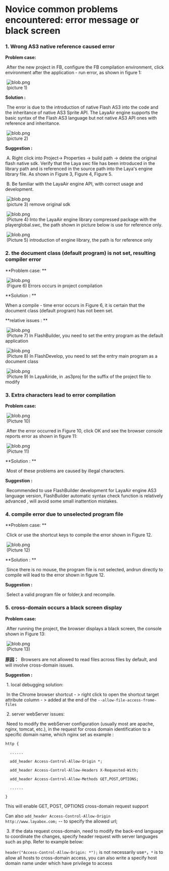 # Novice common problems encountered: error message or black screen



### 1. Wrong AS3 native reference caused error

**Problem case:**

​        After the new project in FB, configure the FB compilation environment, click environment after the application - run error, as shown in figure 1:

​        	![blob.png](img/1.png)<br/>
​        (picture 1)

**Solution :**

​         The error is due to the introduction of native Flash AS3 into the code and the inheritance of native AS3 Sprite API. The LayaAir engine supports the basic syntax of the Flash AS3 language but not native AS3 API ones with reference and inheritance.

​           ![blob.png](img/2.png)<br/>
​        (picture 2)

**Suggestion :**

​        A. Right click into Project-> Properties -> build path -> delete the original flash native sdk. Verify that the Laya swc file has been introduced in the library path and is referenced in the source path into the Laya's engine library file. As shown in Figure 3, Figure 4, Figure 5.

​        B. Be familiar with the LayaAir engine API, with correct usage and development.

​           ![blob.png](img/3.png)<br/>
​        (picture  3) remove original sdk

​        ![blob.png](img/4.png)<br/>
​        (Picture 4) Into the LayaAir engine library compressed package with the playerglobal.swc, the path shown in picture below is use for reference only.


​        ![blob.png](img/5.png)<br/>
​        (Picture 5) introduction of engine library, the path is for reference only





### 2. the document class (default program) is not set, resulting compiler error

**Problem case: **

​        ![blob.png](img/6.png)<br/>
​        (Figure 6) Errors occurs in project compilation

**Solution : **

When a compile - time error occurs in Figure 6, it is certain that the document class (default program) has not been set.

**relative issues : **

​        ![blob.png](img/7.png)<br/>
​        (Picture 7) In FlashBuilder, you need to set the entry program as the default application

​        ![blob.png](img/8.png)<br/>
​        (Picture 8) In FlashDevelop, you need to set the entry main program as a document class

​            ![blob.png](img/9.png)<br/>
​            (Picture 9) In LayaAiride, in .as3proj for the suffix of the project file to modify





### 3. Extra characters lead to error compilation

**Problem case:**

​        ![blob.png](img/10.png)<br/>
​        (Picture 10)

​        After the error occurred in Figure 10, click OK and see the browser console reports error as shown in figure 11:

​        ![blob.png](img/11.png)<br/>
​        (Picture 11)

**Solution : **

​        Most of these problems are caused by illegal characters.

**Suggestion :**

​        Recommended to use FlashBuilder development for  LayaAir engine AS3 language version, FlashBuilder automatic syntax check function is relatively advanced , will avoid some small inattention mistakes.





### 4. compile error due to unselected program file

**​Problem case: **

​        Click or use the shortcut keys to compile the error shown in Figure 12.

​        ![blob.png](img/12.png)<br/>
​        (Picture 12)

**Solution :  **

​            Since there is no mouse, the program file is not selected, andrun directly to compile will lead to the error shown in figure 12.

**Suggestion :**

​            Select a valid program file or folder,k and recompile.





### 5.  cross-domain occurs a black screen display

**Problem case:**

​            After running the project, the browser displays a black screen, the console shown in Figure 13: 

​        ![blob.png](img/13.png)<br/>
​        (Picture 13)

 

**原因：**
​              Browsers are not allowed to read files across files by default, and will involve cross-domain issues.

**Suggestion :**

​                1. local debugging solution:

​                In the Chrome browser shortcut - > right click to open the shortcut target attribute column - > added at the end of the `--allow-file-access-frome-files`

​                  2. server webServer issues:

​                   Need to modify the webServer configuration (usually most are apache, nginx, tomcat, etc.), in the request for cross domain identification to a specific domain name,  which nginx set as example :

```nginx
http {

  ......

  add_header Access-Control-Allow-Origin *;

  add_header Access-Control-Allow-Headers X-Requested-With;

  add_header Access-Control-Allow-Methods GET,POST,OPTIONS;

  ......

}

```



This will enable GET, POST, OPTIONS cross-domain request support

Can also  `add_header Access-Control-Allow-Origin http://www.layabox.com;` -- to specify the allowed url;

​                    3. If the data request cross-domain, need to modify the back-end language  to coordinate the changes, specify header request with server languages such as php. Refer to example below:

`header("Access-Control-Allow-Origin: *");` is not necessarily use`*`，`*` is to allow all hosts to cross-domain access, you can also write a specify host domain name under which have privilege to access
